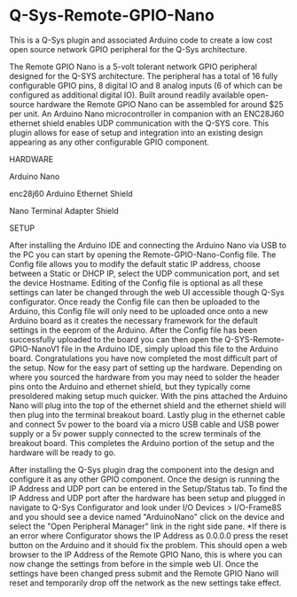 # Q-Sys-Remote-GPIO-Nano
This is a Q-Sys plugin and associated Arduino code to create a low cost open source network GPIO peripheral for the Q-Sys architecture.


The Remote GPIO Nano is a 5-volt tolerant network GPIO peripheral designed for the Q-SYS architecture. The peripheral has a total of 16 fully configurable GPIO pins, 8 digital IO and 8 analog inputs (6 of which can be configured as additional digital IO). Built around readily available open-source hardware the Remote GPIO Nano can be assembled for around $25 per unit. An Arduino Nano microcontroller in companion with an ENC28J60 ethernet shield enables UDP communication with the Q-SYS core. This plugin allows for ease of setup and integration into an existing design appearing as any other configurable GPIO component. 


HARDWARE

Arduino Nano

enc28j60 Arduino Ethernet Shield

Nano Terminal Adapter Shield


SETUP

After installing the Arduino IDE and connecting the Arduino Nano via USB to the PC you can start by opening the Remote-GPIO-Nano-Config file. The Config file allows you to modify the default static IP address, choose between a Static or DHCP IP, select the UDP communication port, and set the device Hostname. Editing of the Config file is optional as all these settings can later be changed through the web UI accessible though Q-Sys configurator. Once ready the Config file can then be uploaded to the Arduino, this Config file will only need to be uploaded once onto a new Arduino board as it creates the necessary framework for the default settings in the eeprom of the Arduino. After the Config file has been successfully uploaded to the board you can then open the Q-SYS-Remote-GPIO-NanoV1 file in the Arduino IDE, simply upload this file to the Arduino board. Congratulations you have now completed the most difficult part of the setup. Now for the easy part of setting up the hardware. Depending on where you sourced the hardware from you may need to solder the header pins onto the Arduino and ethernet shield, but they typically come presoldered making setup much quicker. With the pins attached the Arduino Nano will plug into the top of the ethernet shield and the ethernet shield will then plug into the terminal breakout board. Lastly plug in the ethernet cable and connect 5v power to the board via a micro USB cable and USB power supply or a 5v power supply connected to the screw terminals of the breakout board. This completes the Arduino portion of the setup and the hardware will be ready to go.

After installing the Q-Sys plugin drag the component into the design and configure it as any other GPIO component. Once the design is running the IP Address and UDP port can be entered in the Setup/Status tab. To find the IP Address and UDP port after the hardware has been setup and plugged in navigate to Q-Sys Configurator and look under I/O Devices > I/O-Frame8S and you should see a device named "ArduinoNano" click on the device and select the "Open Peripheral Manager" link in the right side pane. *If there is an error where Configurator shows the IP Address as 0.0.0.0 press the reset button on the Arduino and it should fix the problem. This should open a web browser to the IP Address of the Remote GPIO Nano, this is where you can now change the settings from before in the simple web UI. Once the settings have been changed press submit and the Remote GPIO Nano will reset and temporarily drop off the network as the new settings take effect.
